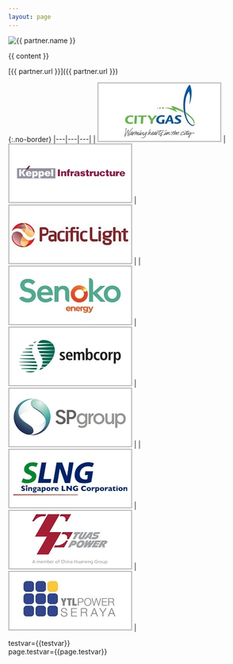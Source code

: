 ```yaml
---
layout: page
---
```


<img src="{{ partner.image }}" alt="{{ partner.name }}" style="width: 450px; height: 312px;" />

{{ content }}

[{{ partner.url }}]({{ partner.url }})

{:.no-border}
|---|---|---|
| [![City Gas](/images/partners/City_Gas.jpg)](http://www.citygas.com.sg/) | [![Keppel Infrastructure](/images/partners/keppel_infrastructure.jpg)](http://www.kepinfra.com/) | [![PacificLight Power](/images/partners/pacific_light.jpg)](http://www.pacificlight.com.sg/) |
| [![Senoko Energy](/images/partners/senoko_new.jpg)](http://www.senokoenergy.com/) | [![Sembcorp Industries](/images/partners/sembcorp.jpg)](http://www.sembcorp.com/) | [![Singapore Power](/images/partners/singapore_power.png)](https://www.spgroup.com.sg/) |
| [![Singapore LNG Corporation](/images/partners/singapore_lng_corporation.jpg)](http://www.slng.com.sg/) | [![Tuas Power](/images/partners/tuas_power.jpg)](http://www.tuaspower.com.sg/) | [![YTL PowerSeraya](/images/partners/ytl_power_seraya.jpg)](http://www.ytlpowerseraya.com/) |


testvar={{testvar}}  
page.testvar={{page.testvar}}  

